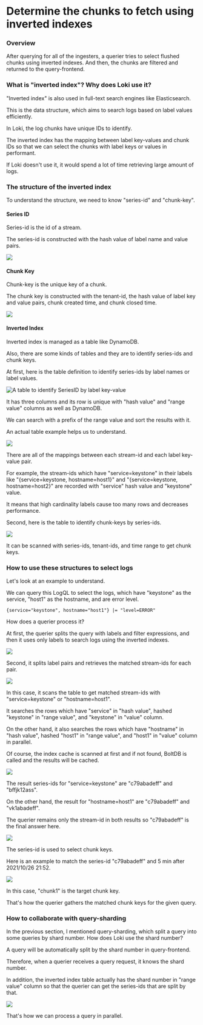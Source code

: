 # Determine the chunks to fetch using inverted indexes

### Overview

After querying for all of the ingesters, a querier tries to select flushed chunks using inverted indexes. And then, the chunks are filtered and returned to the query-frontend.

### What is "inverted index"?  Why does Loki use it?

"Inverted index" is also used in full-text search engines like Elasticsearch.

This is the data structure, which aims to search logs based on label values efficiently.

In Loki, the log chunks have unique IDs to identify.

The inverted index has the mapping between label key-values and chunk IDs so that we can select the chunks with label keys or values in performant.&#x20;

If Loki doesn't use it, it would spend a lot of time retrieving large amount of logs.

### The structure of the inverted index

To understand the structure, we need to know "series-id" and "chunk-key".

#### Series ID

Series-id is the id of a stream.

The series-id is constructed with the hash value of label name and value pairs.

![](../.gitbook/assets/series-id.png)

#### Chunk Key

Chunk-key is the unique key of a chunk.

The chunk key is constructed with the tenant-id, the hash value of label key and value pairs, chunk created time, and chunk closed time.

![](../.gitbook/assets/chunk-key.png)

#### Inverted Index

Inverted index is managed as a table like DynamoDB.&#x20;

Also, there are some kinds of tables and they are to identify series-ids and chunk keys.

At first, here is the table definition to identify series-ids by label names or label values.

![A table to identify SeriesID by label key-value](<../.gitbook/assets/スクリーンショット 2021-12-28 16.42.49 (1).png>)

It has three columns and its row is unique with "hash value" and "range value" columns as well as DynamoDB.

We can search with a prefix of the range value and sort the results with it.

An actual table example helps us to understand.

![](../.gitbook/assets/inverted-index.png)

There are all of the mappings between each stream-id and each label key-value pair.

For example, the stream-ids which have "service=keystone" in their labels like "{service=keystone, hostname=host1}" and "{service=keystone, hostname=host2}" are recorded with "service" hash value and "keystone" value.

It means that high cardinality labels cause too many rows and decreases performance.

Second, here is the table to identify chunk-keys by series-ids.

![](<../.gitbook/assets/スクリーンショット 2021-12-28 21.14.55.png>)

It can be scanned with series-ids, tenant-ids, and time range to get chunk keys.

### How to use these structures to select logs

Let's look at an example to understand.

We can query this LogQL to select the logs, which have "keystone" as the service, "host1" as the hostname, and are error level.

```
{service="keystone", hostname="host1"} |= "level=ERROR"
```

How does a querier process it?

At first, the querier splits the query with labels and filter expressions, and then it uses only labels to search logs using the inverted indexes.

![](<../.gitbook/assets/スクリーンショット 2021-12-28 21.22.18.png>)

Second, it splits label pairs and retrieves the matched stream-ids for each pair.

![](<../.gitbook/assets/スクリーンショット 2021-12-28 21.30.43.png>)

In this case, it scans the table to get matched stream-ids with "service=keystone" or "hostname=host1".

It searches the rows which have "service" in "hash value", hashed "keystone" in "range value", and "keystone" in "value" column.

On the other hand, it also searches the rows which have "hostname" in "hash value", hashed "host1" in "range value", and "host1" in "value" column in parallel.

Of course, the index cache is scanned at first and if not found, BoltDB is called and the results will be cached.

![](<../.gitbook/assets/スクリーンショット 2021-12-29 22.42.55.png>)

The result series-ids for "service=keystone" are "c79abadeff" and "bffjk12ass".

On the other hand, the result for "hostname=host1" are "c79abadeff" and "vk1abadeff".

The querier remains only the stream-id in both results so "c79abadeff" is the final answer here.

![](<../.gitbook/assets/スクリーンショット 2021-12-28 21.41.26.png>)

The series-id is used to select chunk keys.

Here is an example to match the series-id "c79abadeff" and 5 min after 2021/10/26 21:52.

![](<../.gitbook/assets/スクリーンショット 2021-12-28 21.54.12.png>)

In this case, "chunk1" is the target chunk key.

That's how the querier gathers the matched chunk keys for the given query.

### How to collaborate with query-sharding

In the previous section, I mentioned query-sharding, which split a query into some queries by shard number. How does Loki use the shard number?

A query will be automatically split by the shard number in query-frontend.

Therefore, when a querier receives a query request, it knows the shard number.

In addition, the inverted index table actually has the shard number in "range value" column so that the querier can get the series-ids that are split by that.

![](<../.gitbook/assets/スクリーンショット 2021-12-28 22.54.56.png>)

That's how we can process a query in parallel.

